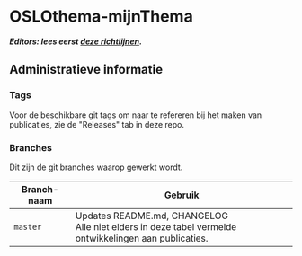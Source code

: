 # OSLOthema-mijnThema

**_Editors: lees eerst [deze richtlijnen](https://github.com/Informatievlaanderen/OSLO-toolchain/blob/master/doc-user/README.md)._**

## Administratieve informatie

### Tags
Voor de beschikbare git tags om naar te refereren bij het maken van publicaties, zie de "Releases" tab in deze repo.

### Branches
Dit zijn de git branches waarop gewerkt wordt.

| Branch-naam | Gebruik |
| ----------- | ------- |
| `master`    | Updates README.md, CHANGELOG <br> Alle niet elders in deze tabel vermelde ontwikkelingen aan publicaties. |
